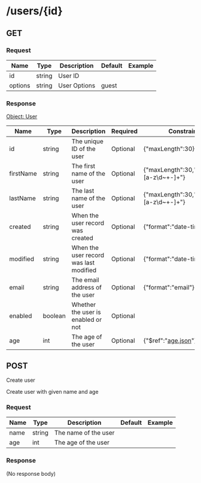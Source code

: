 # /users/{id}

## GET


### Request
| Name  | Type  | Description | Default | Example |
|-------|-------|-------------|---------|---------| 
| id | string | User ID |  |  |  |
| options | string | User Options | guest |  |  |
        

### Response
[Object: User](schema/user.json)

| Name  | Type  | Description | Required | Constraint | Example |
|-------|-------|-------------|----------|-----------|---------| 
| id | string | The unique ID of the user | Optional | {"maxLength":30} |  |
| firstName | string | The first name of the user | Optional | {"maxLength":30,"pattern":"[a-z\\d~+-]+"} |  |
| lastName | string | The last name of the user | Optional | {"maxLength":30,"pattern":"[a-z\\d~+-]+"} |  |
| created | string | When the user record was created | Optional | {"format":"date-time"} | 2018-01-01T12:00:00Z |
| modified | string | When the user record was last modified | Optional | {"format":"date-time"} | 2018-01-01T12:00:00Z |
| email | string | The email address of the user | Optional | {"format":"email"} |  |
| enabled | boolean | Whether the user is enabled or not | Optional |  |  |
| age | int | The age of the user | Optional | {"$ref":"[age.json](schema\/age.json)"} | 29 |
               
## POST
Create user

Create user with given name and age



### Request
| Name  | Type  | Description | Default | Example |
|-------|-------|-------------|---------|---------| 
| name | string | The name of the user |  |  |  |
| age | int | The age of the user |  |  |  |
        

### Response
(No response body)       